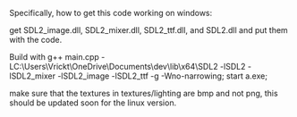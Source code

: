 Specifically, how to get this code working on windows:

get SDL2_image.dll, SDL2_mixer.dll, SDL2_ttf.dll, and SDL2.dll and put them with the code.

Build with g++ main.cpp -LC:\Users\Vrickt\OneDrive\Documents\dev\lib\x64\SDL2  -lSDL2 -lSDL2_mixer -lSDL2_image -lSDL2_ttf -g -Wno-narrowing; start a.exe;

make sure that the textures in textures/lighting are bmp and not png, this should be updated soon for the linux version.
